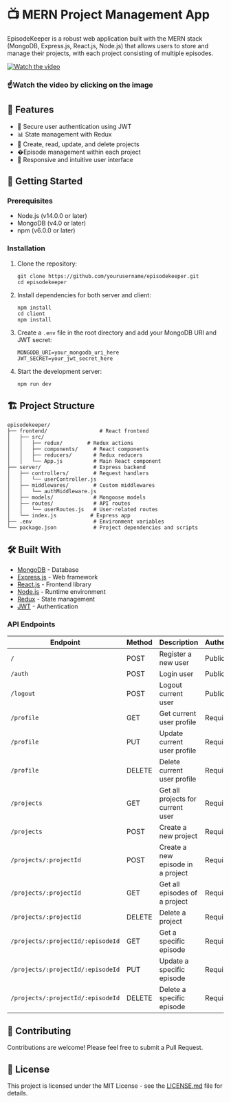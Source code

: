 
# 📺 MERN Project Management App

EpisodeKeeper is a robust web application built with the MERN stack (MongoDB, Express.js, React.js, Node.js) that allows users to store and manage their projects, with each project consisting of multiple episodes.

[![Watch the video](https://img.youtube.com/vi/2tRl6j0LaB4/0.jpg)](https://youtu.be/2tRl6j0LaB4)

### ☝️Watch the video by clicking on the image


## 🌟 Features

- 🔐 Secure user authentication using JWT
- 📊 State management with Redux
- 📁 Create, read, update, and delete projects
- �Episode management within each project
- 🎨 Responsive and intuitive user interface

## 🚀 Getting Started

### Prerequisites

- Node.js (v14.0.0 or later)
- MongoDB (v4.0 or later)
- npm (v6.0.0 or later)

### Installation

1. Clone the repository:
   ```
   git clone https://github.com/yourusername/episodekeeper.git
   cd episodekeeper
   ```

2. Install dependencies for both server and client:
   ```
   npm install
   cd client
   npm install
   ```

3. Create a `.env` file in the root directory and add your MongoDB URI and JWT secret:
   ```
   MONGODB_URI=your_mongodb_uri_here
   JWT_SECRET=your_jwt_secret_here
   ```

4. Start the development server:
   ```
   npm run dev
   ```

## 🏗️ Project Structure

```
episodekeeper/
├── frontend/                 # React frontend
│   ├── src/
│   │   ├── redux/        # Redux actions
│   │   ├── components/     # React components
│   │   ├── reducers/       # Redux reducers
│   │   └── App.js          # Main React component
├── server/                 # Express backend
│   ├── controllers/        # Request handlers
│   │   └── userController.js
│   ├── middlewares/        # Custom middlewares
│   │   └── authMiddleware.js
│   ├── models/             # Mongoose models
│   ├── routes/             # API routes
│   │   └── userRoutes.js   # User-related routes
│   └── index.js           # Express app
├── .env                    # Environment variables
└── package.json            # Project dependencies and scripts
```

## 🛠️ Built With

- [MongoDB](https://www.mongodb.com/) - Database
- [Express.js](https://expressjs.com/) - Web framework
- [React.js](https://reactjs.org/) - Frontend library
- [Node.js](https://nodejs.org/) - Runtime environment
- [Redux](https://redux.js.org/) - State management
- [JWT](https://jwt.io/) - Authentication

### API Endpoints

| Endpoint | Method | Description | Authentication |
|----------|--------|-------------|----------------|
| `/` | POST | Register a new user | Public |
| `/auth` | POST | Login user | Public |
| `/logout` | POST | Logout current user | Public |
| `/profile` | GET | Get current user profile | Required |
| `/profile` | PUT | Update current user profile | Required |
| `/profile` | DELETE | Delete current user profile | Required |
| `/projects` | GET | Get all projects for current user | Required |
| `/projects` | POST | Create a new project | Required |
| `/projects/:projectId` | POST | Create a new episode in a project | Required |
| `/projects/:projectId` | GET | Get all episodes of a project | Required |
| `/projects/:projectId` | DELETE | Delete a project | Required |
| `/projects/:projectId/:episodeId` | GET | Get a specific episode | Required |
| `/projects/:projectId/:episodeId` | PUT | Update a specific episode | Required |
| `/projects/:projectId/:episodeId` | DELETE | Delete a specific episode | Required |

## 🤝 Contributing

Contributions are welcome! Please feel free to submit a Pull Request.

## 📝 License

This project is licensed under the MIT License - see the [LICENSE.md](LICENSE.md) file for details.
